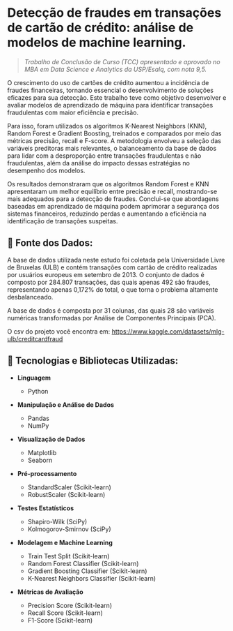 # Detecção de fraudes em transações de cartão de crédito: análise de modelos de machine learning.

> *Trabalho de Conclusão de Curso (TCC) apresentado e aprovado no MBA em Data Science e Analytics da USP/Esalq, com nota 9,5.*

O crescimento do uso de cartões de crédito aumentou a incidência de fraudes financeiras, tornando essencial o desenvolvimento de soluções eficazes para sua detecção. Este trabalho teve como objetivo desenvolver e avaliar modelos de aprendizado de máquina para identificar transações fraudulentas com maior eficiência e precisão. 

Para isso, foram utilizados os algoritmos K-Nearest Neighbors (KNN), Random Forest e Gradient Boosting, treinados e comparados por meio das métricas precisão, recall e F-score. A metodologia envolveu a seleção das variáveis preditoras mais relevantes, o balanceamento da base de dados para lidar com a desproporção entre transações fraudulentas e não fraudulentas, além da análise do impacto dessas estratégias no desempenho dos modelos. 

Os resultados demonstraram que os algoritmos Random Forest e KNN apresentaram um melhor equilíbrio entre precisão e recall, mostrando-se mais adequados para a detecção de fraudes. Conclui-se que abordagens baseadas em aprendizado de máquina podem aprimorar a segurança dos sistemas financeiros, reduzindo perdas e aumentando a eficiência na identificação de transações suspeitas.

## 🎲 Fonte dos Dados:

A base de dados utilizada neste estudo foi coletada pela Universidade Livre de Bruxelas (ULB) e contém transações com cartão de crédito realizadas por usuários europeus em setembro de 2013. O conjunto de dados é composto por 284.807 transações, das quais apenas 492 são fraudes, representando apenas 0,172% do total, o que torna o problema altamente desbalanceado.

A base de dados é composta por 31 colunas, das quais 28 são variáveis numéricas transformadas por Análise de Componentes Principais (PCA).

O csv do projeto você encontra em: https://www.kaggle.com/datasets/mlg-ulb/creditcardfraud

## 🧠 Tecnologias e Bibliotecas Utilizadas:

- **Linguagem**  
  - Python  

- **Manipulação e Análise de Dados**  
  - Pandas  
  - NumPy  

- **Visualização de Dados**  
  - Matplotlib  
  - Seaborn  

- **Pré-processamento**  
  - StandardScaler (Scikit-learn)  
  - RobustScaler (Scikit-learn)  

- **Testes Estatísticos**  
  - Shapiro-Wilk (SciPy)  
  - Kolmogorov-Smirnov (SciPy)  

- **Modelagem e Machine Learning**  
  - Train Test Split (Scikit-learn)  
  - Random Forest Classifier (Scikit-learn)  
  - Gradient Boosting Classifier (Scikit-learn)  
  - K-Nearest Neighbors Classifier (Scikit-learn)  

- **Métricas de Avaliação**  
  - Precision Score (Scikit-learn)  
  - Recall Score (Scikit-learn)  
  - F1-Score (Scikit-learn)  
